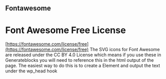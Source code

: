 ## Fontawesome

# Font Awesome Free License
[https://fontawesome.com/license/free](https://fontawesome.com/license/free)
The SVG icons for Font Awesome are released under the CC BY 4.0 License which means if you use these in Generateblocks you will need to reference this in the html output of the page.
The easiest way to do this is to create a Element and output the text under the wp_head hook